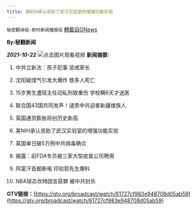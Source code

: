 ```yaml
---
title: 美NIH承认资助了武汉实验室的增强功能实验
---
```

`秘密翻译组-即时新闻播报组` [轉載自GNews](https://gnews.org/zh-hans/1610733/)

**By:秘翻新闻**

***2021-10-22***
[![](https://assets.gnews.org/wp-content/uploads/2021/10/1022-1.png)](https://gtv.org/broadcast/watch/61727cf983e948708d05ab59)点击图片观看视频
**新闻摘要:**

1. 中共立新法：孩子犯事 惩戒家长

2. 沈阳疑煤气引发大爆炸 致多人死亡

3. 15岁男生遭班主任动私刑致重伤 学校瞒6天才送医

4. 联合国43国共同发声！谴责中共迫害新疆维族人

5. 英国通货膨胀将创历史新高

6. 美NIH承认资助了武汉实验室的增强功能实验

7. 英国单日破5万例中共病毒确诊

8. 揭露：前FDA专员被三家大型疫苗公司聘用

9. 阿富汗首都断电 印验郭先生爆料

10. NBA球员坎特因言获罪 被中共封杀

**GTV链接：**[https://gtv.org/broadcast/watch/61727cf983e948708d05ab59](https://gtv.org/broadcast/watch/61727cf983e948708d05ab59)
